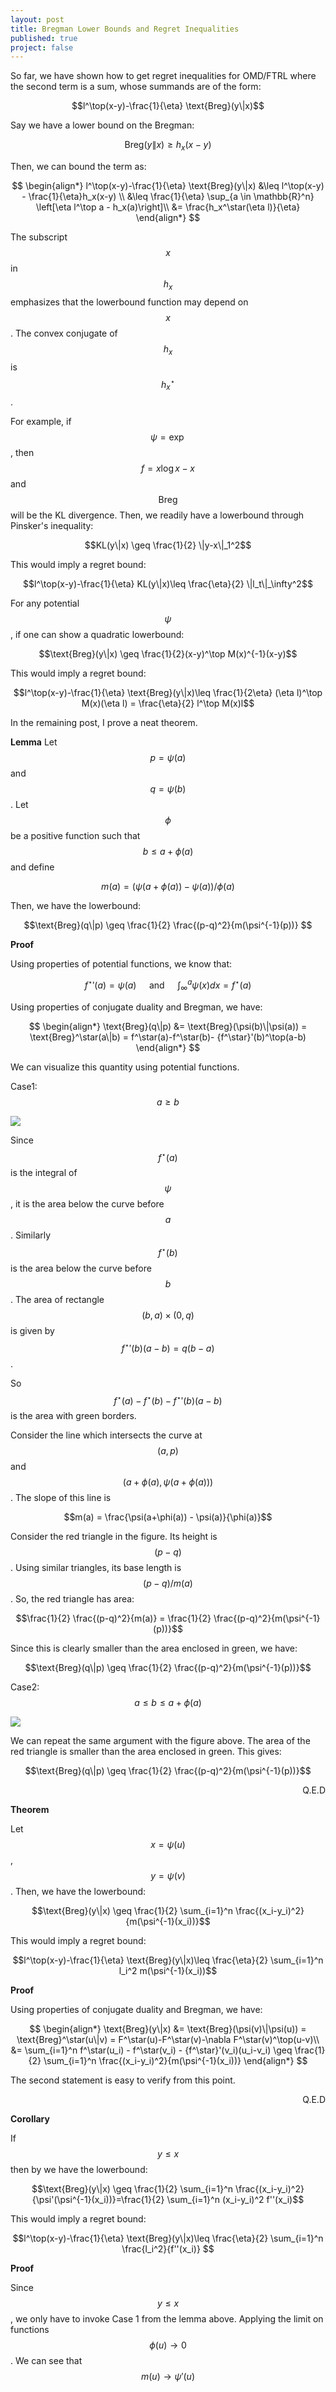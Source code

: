 ```yaml
---
layout: post
title: Bregman Lower Bounds and Regret Inequalities
published: true
project: false
---
```


So far, we have shown how to get regret inequalities for OMD/FTRL where the second term is a sum, whose summands are of the form:

$$l^\top(x-y)-\frac{1}{\eta} \text{Breg}(y\|x)$$

Say we have a lower bound on the Bregman:

$$\text{Breg}(y\|x) \geq h_x(x-y)$$

Then, we can bound the term as:

$$
\begin{align*}
l^\top(x-y)-\frac{1}{\eta} \text{Breg}(y\|x) &\leq l^\top(x-y) - \frac{1}{\eta}h_x(x-y) \\
&\leq \frac{1}{\eta} \sup_{a \in \mathbb{R}^n} \left[\eta l^\top a - h_x(a)\right]\\
&= \frac{h_x^\star(\eta l)}{\eta}
\end{align*}
$$

The subscript $$x$$ in $$h_x$$ emphasizes that the lowerbound function may depend on $$x$$. The convex conjugate of $$h_x$$ is $$h_x^\star$$.

For example, if $$\psi = \exp$$, then $$f=x\log x-x$$ and $$\text{Breg}$$ will be the KL divergence. Then, we readily have a lowerbound through Pinsker's inequality:

$$KL(y\|x) \geq \frac{1}{2} \|y-x\|_1^2$$

This would imply a regret bound:

$$l^\top(x-y)-\frac{1}{\eta} KL(y\|x)\leq \frac{\eta}{2} \|l_t\|_\infty^2$$

For any potential $$\psi$$, if one can show a quadratic lowerbound:

$$\text{Breg}(y\|x) \geq \frac{1}{2}(x-y)^\top M(x)^{-1}(x-y)$$

This would imply a regret bound:

$$l^\top(x-y)-\frac{1}{\eta} \text{Breg}(y\|x)\leq \frac{1}{2\eta} (\eta l)^\top M(x)(\eta l) = \frac{\eta}{2} l^\top M(x)l$$

In the remaining post, I prove a neat theorem.

**Lemma**
Let $$p=\psi(a)$$ and $$q=\psi(b)$$. Let $$\phi$$ be a positive function such that $$b \leq a+\phi(a)$$ and define

$$m(a) = (\psi(a+\phi(a))-\psi(a))/\phi(a)$$

Then, we have the lowerbound:

$$\text{Breg}(q\|p) \geq \frac{1}{2} \frac{(p-q)^2}{m(\psi^{-1}(p))} $$

**Proof**

Using properties of potential functions, we know that:

$${f^\star}'(a) = \psi(a) \quad \text{ and } \quad \int_{\infty}^a \psi(x) dx = f^\star(a)$$

Using properties of conjugate duality and Bregman, we have:

$$
\begin{align*}
\text{Breg}(q\|p) &= \text{Breg}(\psi(b)\|\psi(a)) = \text{Breg}^\star(a\|b) = f^\star(a)-f^\star(b)- {f^\star}'(b)^\top(a-b)
\end{align*}
$$

We can visualize this quantity using potential functions.

Case1: $$a\geq b$$

![](../images/lowerbound1.png)

Since $$f^\star(a)$$ is the integral of $$\psi$$, it is the area below the curve before $$a$$. Similarly $$f^\star(b)$$ is the area below the curve before $$b$$. The area of rectangle $$(b,a)\times(0,q)$$ is given by $${f^\star}'(b)(a-b) = q(b-a)$$.

So $$f^\star(a) - f^\star(b) - {f^\star}'(b)(a-b)$$ is the area with green borders.

Consider the line which intersects the curve at $$(a,p)$$ and $$(a+\phi(a),\psi(a+\phi(a)))$$. The slope of this line is

$$m(a) = \frac{\psi(a+\phi(a)) - \psi(a)}{\phi(a)}$$

Consider the red triangle in the figure. Its height is $$(p-q)$$. Using similar triangles, its base length is $$(p-q)/m(a)$$. So, the red triangle has area:

$$\frac{1}{2} \frac{(p-q)^2}{m(a)} = \frac{1}{2} \frac{(p-q)^2}{m(\psi^{-1}(p))}$$

Since this is clearly smaller than the area enclosed in green, we have:

$$\text{Breg}(q\|p) \geq \frac{1}{2} \frac{(p-q)^2}{m(\psi^{-1}(p))}$$


Case2: $$a\leq b \leq a+\phi(a)$$

![](../images/lowerbound2.png)

We can repeat the same argument with the figure above. The area of the red triangle is smaller than the area enclosed in green. This gives:

$$\text{Breg}(q\|p) \geq \frac{1}{2} \frac{(p-q)^2}{m(\psi^{-1}(p))}$$

<p style='text-align: right;'> Q.E.D </p>


**Theorem**

Let $$x = \psi(u)$$, $$y=\psi(v)$$. Then, we have the lowerbound:

$$\text{Breg}(y\|x) \geq \frac{1}{2} \sum_{i=1}^n \frac{(x_i-y_i)^2}{m(\psi^{-1}(x_i))}$$

This would imply a regret bound:

$$l^\top(x-y)-\frac{1}{\eta} \text{Breg}(y\|x)\leq  \frac{\eta}{2} \sum_{i=1}^n l_i^2 m(\psi^{-1}(x_i))$$

**Proof**

Using properties of conjugate duality and Bregman, we have:

$$
\begin{align*}
\text{Breg}(y\|x) &= \text{Breg}(\psi(v)\|\psi(u)) = \text{Breg}^\star(u\|v) = F^\star(u)-F^\star(v)-\nabla F^\star(v)^\top(u-v)\\
&= \sum_{i=1}^n f^\star(u_i) - f^\star(v_i) - {f^\star}'(v_i)(u_i-v_i) \geq \frac{1}{2} \sum_{i=1}^n \frac{(x_i-y_i)^2}{m(\psi^{-1}(x_i))}
\end{align*}
$$

The second statement is easy to verify from this point.

<p style='text-align: right;'> Q.E.D </p>

**Corollary**

If $$y\leq x$$ then by we have the lowerbound:

$$\text{Breg}(y\|x) \geq \frac{1}{2} \sum_{i=1}^n \frac{(x_i-y_i)^2}{\psi'(\psi^{-1}(x_i))}=\frac{1}{2} \sum_{i=1}^n (x_i-y_i)^2 f''(x_i)$$

This would imply a regret bound:

$$l^\top(x-y)-\frac{1}{\eta} \text{Breg}(y\|x)\leq  \frac{\eta}{2} \sum_{i=1}^n \frac{l_i^2}{f''(x_i)} $$

**Proof**

Since $$y\leq x$$, we only have to invoke Case 1 from the lemma above. Applying the limit on  functions $$\phi(u) \to 0$$. We can see that $$m(u)\to \psi'(u)$$
